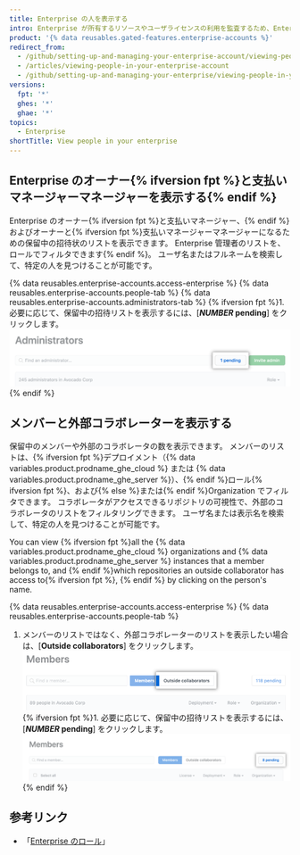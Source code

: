 ```yaml
---
title: Enterprise の人を表示する
intro: Enterprise が所有するリソースやユーザライセンスの利用を監査するため、Enterprise のオーナーは、すべての Enterprise の管理者およびメンバーを表示できます。
product: '{% data reusables.gated-features.enterprise-accounts %}'
redirect_from:
  - /github/setting-up-and-managing-your-enterprise-account/viewing-people-in-your-enterprise-account
  - /articles/viewing-people-in-your-enterprise-account
  - /github/setting-up-and-managing-your-enterprise/viewing-people-in-your-enterprise
versions:
  fpt: '*'
  ghes: '*'
  ghae: '*'
topics:
  - Enterprise
shortTitle: View people in your enterprise
---
```


## Enterprise のオーナー{% ifversion fpt %}と支払いマネージャーマネージャーを表示する{% endif %}

Enterprise のオーナー{% ifversion fpt %}と支払いマネージャー、{% endif %}およびオーナーと{% ifversion fpt %}支払いマネージャーマネージャーになるための保留中の招待状のリストを表示できます。 Enterprise 管理者のリストを、ロールでフィルタできます{% endif %}。 ユーザ名またはフルネームを検索して、特定の人を見つけることが可能です。

{% data reusables.enterprise-accounts.access-enterprise %}
{% data reusables.enterprise-accounts.people-tab %}
{% data reusables.enterprise-accounts.administrators-tab %}
{% ifversion fpt %}1. 必要に応じて、保留中の招待リストを表示するには、[**_NUMBER_ pending**] をクリックします。
  ![検索およびフィルタオプションの右側にある [NUMBER pending] ボタン](/assets/images/help/enterprises/administrators-pending.png){% endif %}

## メンバーと外部コラボレーターを表示する

保留中のメンバーや外部のコラボレータの数を表示できます。 メンバーのリストは、{% ifversion fpt %}デプロイメント（{% data variables.product.prodname_ghe_cloud %} または {% data variables.product.prodname_ghe_server %}）、{% endif %}ロール{% ifversion fpt %}、および{% else %}または{% endif %}Organization でフィルタできます。 コラボレータがアクセスできるリポジトリの可視性で、外部のコラボレータのリストをフィルタリングできます。 ユーザ名または表示名を検索して、特定の人を見つけることが可能です。

You can view {% ifversion fpt %}all the {% data variables.product.prodname_ghe_cloud %} organizations and {% data variables.product.prodname_ghe_server %} instances that a member belongs to, and {% endif %}which repositories an outside collaborator has access to{% ifversion fpt %}, {% endif %} by clicking on the person's name.

{% data reusables.enterprise-accounts.access-enterprise %}
{% data reusables.enterprise-accounts.people-tab %}
1. メンバーのリストではなく、外部コラボレーターのリストを表示したい場合は、[**Outside collaborators**] をクリックします。 ![Organization メンバーのページにある、[Outside collaborators] タブ](/assets/images/help/business-accounts/outside-collaborators-tab.png)
{% ifversion fpt %}1. 必要に応じて、保留中の招待リストを表示するには、[**_NUMBER_ pending**] をクリックします。
  ![検索およびフィルタオプションの右側にある [NUMBER pending] ボタン](/assets/images/help/enterprises/members-pending.png){% endif %}

## 参考リンク

- 「[Enterprise のロール](/github/setting-up-and-managing-your-enterprise/roles-in-an-enterprise)」
